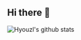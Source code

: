 ## Hi there 👋

![Hyouzl's github stats](https://github-readme-stats.vercel.app/api?username=tnals545&show_icons=true&theme=tokyonight)
